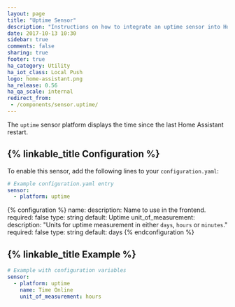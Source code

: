 ```yaml
---
layout: page
title: "Uptime Sensor"
description: "Instructions on how to integrate an uptime sensor into Home Assistant."
date: 2017-10-13 10:30
sidebar: true
comments: false
sharing: true
footer: true
ha_category: Utility
ha_iot_class: Local Push
logo: home-assistant.png
ha_release: 0.56
ha_qa_scale: internal
redirect_from:
 - /components/sensor.uptime/
---
```


The `uptime` sensor platform displays the time since the last Home Assistant restart.

## {% linkable_title Configuration %}

To enable this sensor, add the following lines to your `configuration.yaml`:

```yaml
# Example configuration.yaml entry
sensor:
  - platform: uptime
```

{% configuration %}
name:
  description: Name to use in the frontend.
  required: false
  type: string
  default: Uptime
unit_of_measurement:
  description: "Units for uptime measurement in either `days`, `hours` or `minutes`."
  required: false
  type: string
  default: days
{% endconfiguration %}

## {% linkable_title Example %}

```yaml
# Example with configuration variables
sensor:
  - platform: uptime
    name: Time Online
    unit_of_measurement: hours
````
